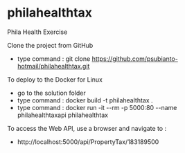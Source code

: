 # philahealthtax
Phila Health Exercise

Clone the project from GitHub
- type command : git clone https://github.com/psubianto-hotmail/philahealthtax.git

To deploy to the Docker for Linux
- go to the solution folder
- type command : docker build -t philahealthtax .
- type command : docker run -it --rm -p 5000:80 --name philahealthtaxapi philahealthtax

To access the Web API, use a browser and navigate to :
- http://localhost:5000/api/PropertyTax/183189500
